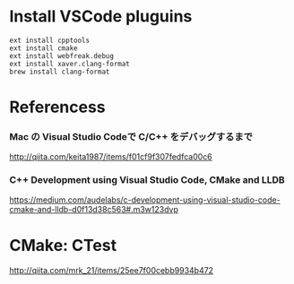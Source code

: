 # Install VSCode pluguins
```
ext install cpptools
ext install cmake
ext install webfreak.debug
ext install xaver.clang-format
brew install clang-format
```

# Referencess
### Mac の Visual Studio Codeで C/C++ をデバッグするまで
http://qiita.com/keita1987/items/f01cf9f307fedfca00c6

### C++ Development using Visual Studio Code, CMake and LLDB
https://medium.com/audelabs/c-development-using-visual-studio-code-cmake-and-lldb-d0f13d38c563#.m3w123dvp

# CMake: CTest
http://qiita.com/mrk_21/items/25ee7f00cebb9934b472
